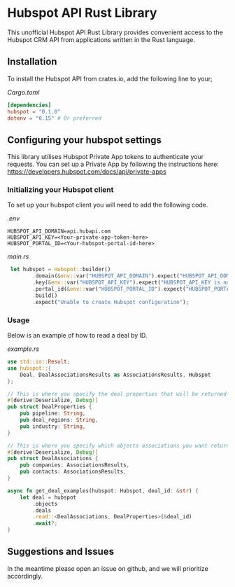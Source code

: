 # Hubspot API Rust Library
This unofficial Hubspot API Rust Library provides convenient access to the Hubspot CRM API from applications written in the Rust language.

## Installation
To install the Hubspot API from crates.io, add the following line to your;

_Cargo.toml_
```toml
[dependencies]
hubspot = "0.1.0"
dotenv = "0.15" # Or preferred
```

## Configuring your hubspot settings
This library utilises Hubspot Private App tokens to authenticate your requests. You can set up a Private App by following the instructions here: https://developers.hubspot.com/docs/api/private-apps

### Initializing your Hubspot client
To set up your hubspot client you will need to add the following code.

_.env_
```
HUBSPOT_API_DOMAIN=api.hubapi.com
HUBSPOT_API_KEY=<Your-private-app-token-here>
HUBSPOT_PORTAL_ID=<Your-hubspot-portal-id-here>

```

_main.rs_
```rust
 let hubspot = Hubspot::builder()
        .domain(&env::var("HUBSPOT_API_DOMAIN").expect("HUBSPOT_API_DOMAIN is not set"))
        .key(&env::var("HUBSPOT_API_KEY").expect("HUBSPOT_API_KEY is not set"))
        .portal_id(&env::var("HUBSPOT_PORTAL_ID").expect("HUBSPOT_PORTAL_ID is not set"))
        .build()
        .expect("Unable to create Hubspot configuration");

```

### Usage
Below is an example of how to read a deal by ID.

_example.rs_
```rust
use std::io::Result;
use hubspot::{
    Deal, DealAssociationsResults as AssociationsResults, Hubspot
};

// This is where you specify the deal properties that will be returned by hubspot
#[derive(Deserialize, Debug)]
pub struct DealProperties {
    pub pipeline: String,
    pub deal_regions: String,
    pub industry: String,
}

// This is where you specify which objects associations you want returned by hubspot
#[derive(Deserialize, Debug)]
pub struct DealAssociations {
    pub companies: AssociationsResults,
    pub contacts: AssociationsResults,
}

async fn get_deal_examples(hubspot: Hubspot, deal_id: &str) {
    let deal = hubspot
        .objects
        .deals
        .read::<DealAssociations, DealProperties>(&deal_id)
        .await?;
}
```

## Suggestions and Issues
In the meantime please open an issue on github, and we will prioritize accordingly.